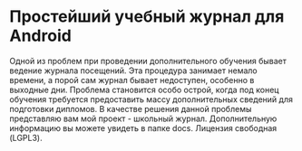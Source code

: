 <H1>Простейший учебный журнал для Android</H1>
Одной из проблем при проведении дополнительного обучения  бывает ведение журнала посещений.
Эта процедура занимает немало времени, а порой сам журнал бывает недоступен, особенно в
выходные дни. Проблема становится особо острой, когда под конец обучения требуется предоставить
массу дополнительных сведений для подготовки дипломов. В качестве решения данной проблемы
представляю вам мой проект - школьный журнал.
Дополнительную информацию вы можете увидеть в папке docs.
Лицензия свободная (LGPL3).